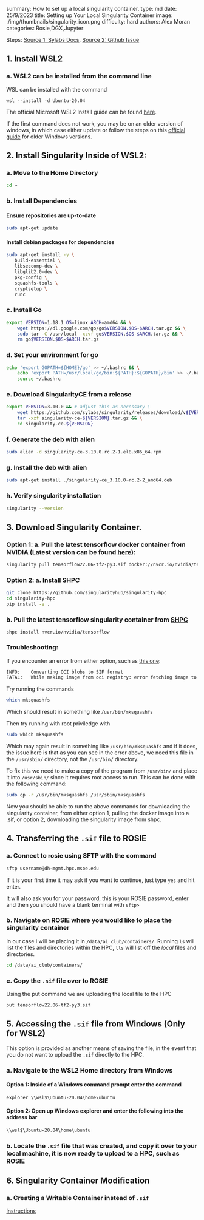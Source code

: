 summary: How to set up a local singularity container.
type: md
date: 25/9/2023
title: Setting up Your Local Singularity Container
image: ./img/thumbnails/singularity_icon.png
difficulty: hard
authors: Alex Moran
categories: Rosie,DGX,Jupyter

Steps: [Source 1: Sylabs Docs](https://docs.sylabs.io/guides/latest/admin-guide/installation.html), [Source 2: Github Issue](https://github.com/apptainer/singularity/issues/5390)

## 1. Install WSL2

### a. WSL2 can be installed from the command line

WSL can be installed with the command

```CMD
wsl --install -d Ubuntu-20.04
```

The official Microsoft WSL2 Install guide can be found [here](https://docs.microsoft.com/en-us/windows/wsl/install).

If the first command does not work, you may be on an older version of windows, in which case either update or follow the steps on this [official guide](https://docs.microsoft.com/en-us/windows/wsl/install-manual#step-3---enable-virtual-machine-feature) for older Windows versions.

## 2. Install Singularity Inside of WSL2:

### a. Move to the Home Directory

```bash
cd ~
```

### b. Install Dependencies

#### Ensure repositories are up-to-date

```bash
sudo apt-get update
```

#### Install debian packages for dependencies

```bash
sudo apt-get install -y \
   build-essential \
   libseccomp-dev \
   libglib2.0-dev \
   pkg-config \
   squashfs-tools \
   cryptsetup \
   runc
```

### c. Install Go

```bash
export VERSION=1.18.1 OS=linux ARCH=amd64 && \
    wget https://dl.google.com/go/go$VERSION.$OS-$ARCH.tar.gz && \
    sudo tar -C /usr/local -xzvf go$VERSION.$OS-$ARCH.tar.gz && \
    rm go$VERSION.$OS-$ARCH.tar.gz
```

### d. Set your environment for go

```bash
echo 'export GOPATH=${HOME}/go' >> ~/.bashrc && \
    echo 'export PATH=/usr/local/go/bin:${PATH}:${GOPATH}/bin' >> ~/.bashrc && \
    source ~/.bashrc
```

### e. Download SingularityCE from a release

```bash
export VERSION=3.10.0 && # adjust this as necessary \
    wget https://github.com/sylabs/singularity/releases/download/v${VERSION}/singularity-ce-${VERSION}.tar.gz && \
    tar -xzf singularity-ce-${VERSION}.tar.gz && \
    cd singularity-ce-${VERSION}
```

### f. Generate the deb with alien

```bash
sudo alien -d singularity-ce-3.10.0.rc.2-1.el8.x86_64.rpm
```

### g. Install the deb with alien

```bash
sudo apt-get install ./singularity-ce_3.10.0~rc.2-2_amd64.deb
```

### h. Verify singularity installation

```bash
singularity --version
```

## 3. Download Singularity Container.

### Option 1: a. Pull the latest tensorflow docker container from NVIDIA (Latest version can be found [here](https://catalog.ngc.nvidia.com/orgs/nvidia/containers/tensorflow/tags)):

```bash
singularity pull tensorflow22.06-tf2-py3.sif docker://nvcr.io/nvidia/tensorflow:22.06-tf2-py3
```

### Option 2: a. Install SHPC

```bash
git clone https://github.com/singularityhub/singularity-hpc
cd singularity-hpc
pip install -e .
```

### b. Pull the latest tensorflow singularity container from [SHPC](https://singularityhub.github.io/singularity-hpc/r/nvcr.io-nvidia-tensorflow/)

```
shpc install nvcr.io/nvidia/tensorflow
```

### Troubleshooting:

If you encounter an error from either option, such as [this one](https://github.com/apptainer/singularity/issues/2352):

```bash
INFO:    Converting OCI blobs to SIF format
FATAL:   While making image from oci registry: error fetching image to cache: while building SIF from layers: unable to create new build: while searching for mksquashfs: exec: "/usr/sbin/mksquashfs": stat /usr/sbin/mksquashfs: no such file or directory
```

Try running the commands

```bash
which mksquashfs
```

Which should result in something like `/usr/bin/mksquashfs`

Then try running with root priviledge with

```bash
sudo which mksquashfs
```

Which may again result in something like `/usr/bin/mksquashfs`
and if it does, the issue here is that as you can see in the error above, we need this file in the `/usr/sbin/` directory, not the `/usr/bin/` directory.

To fix this we need to make a copy of the program from `/usr/bin/` and place it into `/usr/sbin/` since it requires root access to run. This can be done with the following command:

```bash
sudo cp -r /usr/bin/mksquashfs /usr/sbin/mksquashfs
```

Now you should be able to run the above commands for downloading the singularity container, from either option 1, pulling the docker image into a .sif, or option 2, downloading the singularity image from shpc.

## 4. Transferring the `.sif` file to ROSIE

### a. Connect to rosie using SFTP with the command

```bash
sftp username@dh-mgmt.hpc.msoe.edu
```

If it is your first time it may ask if you want to continue, just type `yes` and hit enter.

It will also ask you for your password, this is your ROSIE password, enter and then you should have a blank terminal with `sftp>`

### b. Navigate on ROSIE where you would like to place the singularity container

In our case I will be placing it in `/data/ai_club/containers/`. Running `ls` will list the files and directories within the HPC, `lls` will list off the _local_ files and directories.

```bash
cd /data/ai_club/containers/
```

### c. Copy the `.sif` file over to ROSIE

Using the put command we are uploading the local file to the HPC

```bash
put tensorflow22.06-tf2-py3.sif
```

## 5. Accessing the `.sif` file from Windows (Only for WSL2)

This option is provided as another means of saving the file, in the event that you do not want to upload the `.sif` directly to the HPC.

### a. Navigate to the WSL2 Home directory from Windows

#### Option 1: Inside of a Windows command prompt enter the command

```CMD
explorer \\wsl$\Ubuntu-20.04\home\ubuntu
```

#### Option 2: Open up Windows explorer and enter the following into the address bar

```bash
\\wsl$\Ubuntu-20.04\home\ubuntu
```

### b. Locate the `.sif` file that was created, and copy it over to your local machine, it is now ready to upload to a HPC, such as [ROSIE](dh-ood.hpc.msoe.edu)

## 6. Singularity Container Modification

### a. Creating a Writable Container instead of `.sif`

[Instructions](https://docs.sylabs.io/guides/3.9/user-guide/build_a_container.html)
